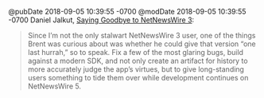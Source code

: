@pubDate 2018-09-05 10:39:55 -0700
@modDate 2018-09-05 10:39:55 -0700
Daniel Jalkut, [Saying Goodbye to NetNewsWire 3](https://bitsplitting.org/2018/09/05/saying-goodbye-to-netnewswire-3/):

>Since I’m not the only stalwart NetNewsWire 3 user, one of the things Brent was curious about was whether he could give that version “one last hurrah,” so to speak. Fix a few of the most glaring bugs, build against a modern SDK, and not only create an artifact for history to more accurately judge the app’s virtues, but to give long-standing users something to tide them over while development continues on NetNewsWire 5.
